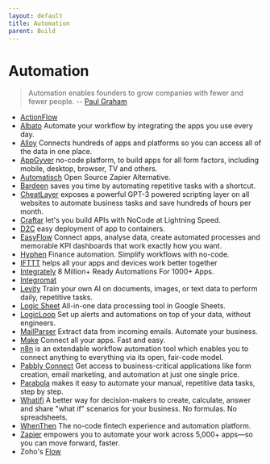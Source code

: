 ```yaml
---
layout: default
title: Automation
parent: Build
---
```


# Automation

> Automation enables founders to grow companies with fewer and fewer people. -- [Paul Graham](https://twitter.com/paulg/status/1600119268858744832)

- [ActionFlow](https://actionsflow.github.io)
- [Albato](https://albato.com) Automate your workflow by integrating the apps you use every day.
- [Alloy](https://runalloy.com) Connects hundreds of apps and platforms so you can access all of the data in one place.
- [AppGyver](https://www.appgyver.com) no-code platform, to build apps for all form factors, including mobile, desktop, browser, TV and others.
- [Automatisch](https://automatisch.io) Open Source Zapier Alternative.
- [Bardeen](https://www.bardeen.ai) saves you time by automating repetitive tasks with a shortcut.
- [CheatLayer](https://cheatlayer.com) exposes a powerful GPT-3 powered scripting layer on all websites to automate business tasks and save hundreds of hours per month.
- [Craftar](https://www.craftar.io) let's you build APIs with NoCode at Lightning Speed.
- [D2C](https://d2c.io) easy deployment of app to containers.
- [EasyFlow](https://www.easyflow.io) Connect apps, analyse data, create automated processes and memorable KPI dashboards that work exactly how you want.
- [Hyphen](https://tryhyphen.com) Finance automation. Simplify workflows with no-code.
- [IFTTT](https://ifttt.com) helps all your apps and devices work better together
- [Integrately](https://integrately.com) 8 Million+ Ready Automations For 1000+ Apps.
- [Integromat](https://www.integromat.com/)
- [Levity](https://levity.ai) Train your own AI on documents, images, or text data to perform daily, repetitive tasks.
- [Logic Sheet](https://workspace.google.com/marketplace/app/logic_sheet_automate_your_spreadsheets/796322869198) All-in-one data processing tool in Google Sheets.
- [LogicLoop](https://www.logicloop.com) Set up alerts and automations on top of your data, without engineers.
- [MailParser](https://mailparser.io) Extract data from incoming emails. Automate your business.
- [Make](https://www.make.com/) Connect all your apps. Fast and easy.
- [n8n](https://n8n.io) is an extendable workflow automation tool which enables you to connect anything to everything via its open, fair-code model.
- [Pabbly Connect](https://www.pabbly.com) Get access to business-critical applications like form creation, email marketing, and automation at just one single price.
- [Parabola](https://parabola.io) makes it easy to automate your manual, repetitive data tasks, step by step.
- [Whatifi](https://www.whatifi.io) A better way for decision-makers to create, calculate, answer and share "what if" scenarios for your business. No formulas. No spreadsheets.
- [WhenThen](https://whenthen.com) The no-code fintech experience and automation platform.
- [Zapier](https://zapier.com) empowers you to automate your work across 5,000+ apps—so you can move forward, faster.
- Zoho's [Flow](https://www.zoho.com/flow/)